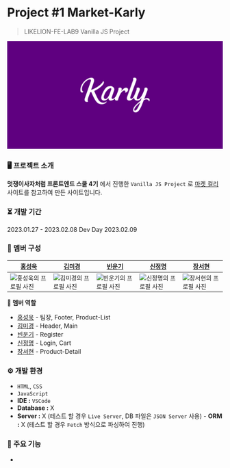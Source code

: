 # Project #1 Market-Karly

> LIKELION-FE-LAB9 Vanilla JS Project

![마켓칼리](./client/assets/cover.png)

### 🖥️ 프로젝트 소개
**멋쟁이사자처럼 프론트엔드 스쿨 4기** 에서 진행한 `Vanilla JS Project` 로 [마켓 컬리](https://www.kurly.com/main) 사이트를 참고하여 만든 사이트입니다.

### ⏳ 개발 기간
2023.01.27 - 2023.02.08
Dev Day 2023.02.09

### 🌷 멤버 구성

|[홍성욱](https://github.com/ukssss)|[김미경](https://github.com/tiramin)|[빈운기](https://github.com/binwoonki)|[신정명](https://github.com/mungmung2j)|[장서현](https://github.com/seohyun0620)|
|---|---|---|---|---|
|![홍성욱의 프로필 사진](https://avatars.githubusercontent.com/u/86929961?v=4)|![김미경의 프로필 사진](https://avatars.githubusercontent.com/u/92783354?v=4)|![빈운기의 프로필 사진](https://avatars.githubusercontent.com/u/119389337?v=4)|![신정명의 프로필 사진](https://avatars.githubusercontent.com/u/101976106?v=4)|![장서현의 프로필 사진](https://avatars.githubusercontent.com/u/52877992?v=4)|]

**🔧 멤버 역할**
- [홍성욱](https://github.com/ukssss) - 팀장, Footer, Product-List
- [김미경](https://github.com/tiramin) - Header, Main
- [빈운기](https://github.com/binwoonki) - Register
- [신정명](https://github.com/mungmung2j) - Login, Cart
- [장서현](https://github.com/seohyun0620) - Product-Detail

### ⚙️ 개발 환경
- `HTML`, `CSS`
- `JavaScript`
- **IDE :** `VSCode`
- **Database :**  X
- **Server :** X (테스트 할 경우 `Live Server`, DB 파일은 `JSON Server` 사용)
- **ORM :** X (테스트 할 경우 `Fetch` 방식으로 파싱하여 진행)

### 📌 주요 기능
-


